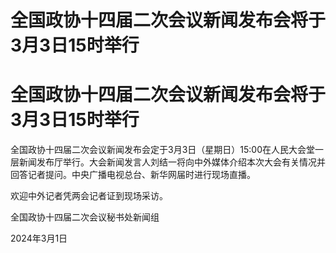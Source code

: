 # 全国政协十四届二次会议新闻发布会将于3月3日15时举行

# 全国政协十四届二次会议新闻发布会将于3月3日15时举行

全国政协十四届二次会议新闻发布会定于3月3日（星期日）15:00在人民大会堂一层新闻发布厅举行。大会新闻发言人刘结一将向中外媒体介绍本次大会有关情况并回答记者提问。中央广播电视总台、新华网届时进行现场直播。

欢迎中外记者凭两会记者证到现场采访。

全国政协十四届二次会议秘书处新闻组

2024年3月1日

